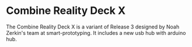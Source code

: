 # Combine Reality Deck X

The Combine Reality Deck X is a variant of Release 3 designed by Noah Zerkin's team at smart-prototyping. It includes a new usb hub with arduino hub.  

